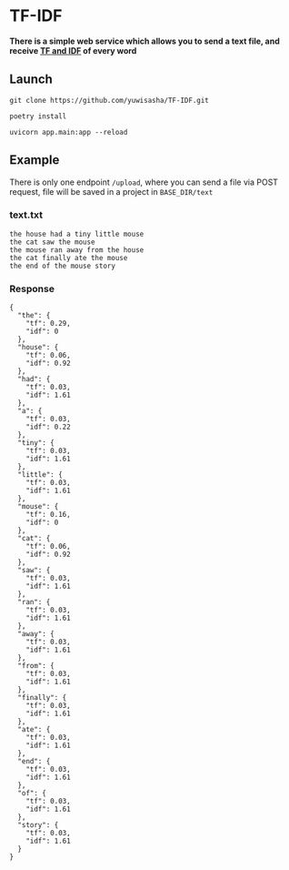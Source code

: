 # TF-IDF
**There is a simple web service which allows you to send a text file, and receive [TF and IDF](https://ru.wikipedia.org/wiki/TF-IDF) of every word**

## Launch
```
git clone https://github.com/yuwisasha/TF-IDF.git
```
```
poetry install
```
```
uvicorn app.main:app --reload
```
## Example
There is only one endpoint ```/upload```, where you can send a file via POST request, file will be saved in a project in ```BASE_DIR/text```
### text.txt
```
the house had a tiny little mouse
the cat saw the mouse 
the mouse ran away from the house 
the cat finally ate the mouse
the end of the mouse story
```
### Response
```
{
  "the": {
    "tf": 0.29,
    "idf": 0
  },
  "house": {
    "tf": 0.06,
    "idf": 0.92
  },
  "had": {
    "tf": 0.03,
    "idf": 1.61
  },
  "a": {
    "tf": 0.03,
    "idf": 0.22
  },
  "tiny": {
    "tf": 0.03,
    "idf": 1.61
  },
  "little": {
    "tf": 0.03,
    "idf": 1.61
  },
  "mouse": {
    "tf": 0.16,
    "idf": 0
  },
  "cat": {
    "tf": 0.06,
    "idf": 0.92
  },
  "saw": {
    "tf": 0.03,
    "idf": 1.61
  },
  "ran": {
    "tf": 0.03,
    "idf": 1.61
  },
  "away": {
    "tf": 0.03,
    "idf": 1.61
  },
  "from": {
    "tf": 0.03,
    "idf": 1.61
  },
  "finally": {
    "tf": 0.03,
    "idf": 1.61
  },
  "ate": {
    "tf": 0.03,
    "idf": 1.61
  },
  "end": {
    "tf": 0.03,
    "idf": 1.61
  },
  "of": {
    "tf": 0.03,
    "idf": 1.61
  },
  "story": {
    "tf": 0.03,
    "idf": 1.61
  }
}
```
